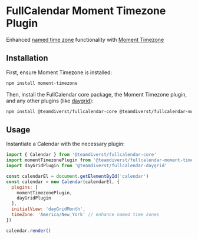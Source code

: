 
# FullCalendar Moment Timezone Plugin

Enhanced [named time zone](https://fullcalendar.io/docs/timeZone#named-time-zones) functionality with [Moment Timezone](https://momentjs.com/timezone/)

## Installation

First, ensure Moment Timezone is installed:

```sh
npm install moment-timezone
```

Then, install the FullCalendar core package, the Moment Timezone plugin, and any other plugins (like [daygrid](https://fullcalendar.io/docs/month-view)):

```sh
npm install @teamdiverst/fullcalendar-core @teamdiverst/fullcalendar-moment-timezone @teamdiverst/fullcalendar-daygrid
```

## Usage

Instantiate a Calendar with the necessary plugin:

```js
import { Calendar } from '@teamdiverst/fullcalendar-core'
import momentTimezonePlugin from '@teamdiverst/fullcalendar-moment-timezone'
import dayGridPlugin from '@teamdiverst/fullcalendar-daygrid'

const calendarEl = document.getElementById('calendar')
const calendar = new Calendar(calendarEl, {
  plugins: [
    momentTimezonePlugin,
    dayGridPlugin
  ],
  initialView: 'dayGridMonth',
  timeZone: 'America/New_York' // enhance named time zones
})

calendar.render()
```
